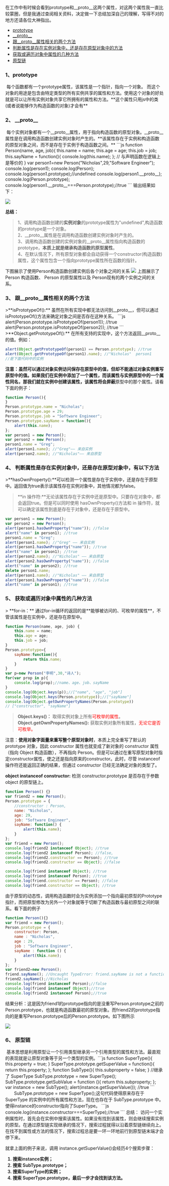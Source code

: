 ​			在工作中有时候会看到prototype和__proto__这两个属性，对这两个属性我一直比较蒙圈，但是我通过查阅相关资料，决定做一下总结加深自己的理解，写得不对的地方还请各位大神指出。

<ul>
    <li><a href="#a1">prototype</a></li>
    <li><a href="#a2">__proto__</a></li>
    <li><a href="#a3">跟__proto__属性相关的两个方法</a></li>
<li><a href="#a4">判断属性是存在实例对象中，还是存在原型对象中的方法<li><a href="#a5">获取或遍历对象中属性的几种方法</a></li>
    <li><a href="#a6">原型链</a></li>
</ul>

<h3><span id="a1">1、prototype<span></h3>
​		每个函数都有一个prototype属性，该属性是一个指针，指向一个对象。 而这个对象的用途是包含由特定类型的所有实例共享的属性和方法。使用这个对象的好处就是可以让所有实例对象共享它所拥有的属性和方法。**这个属性只用js中的类(或者说能够作为构造函数的对象)才会有**

<h3><span id="a2">2、 __proto__<span></h3>
​		每个实例对象都有一个__proto__属性，用于指向构造函数的原型对象。__proto__属性是在调用构造函数创建实例对象时产生的。**该属性存在于实例和构造函数的原型对象之间，而不是存在于实例于构造函数之间。**
```js            
function Person(name, age, job){    
    this.name = name;
    this.age = age;
    this.job = job;
    this.sayName = function(){
        console.log(this.name);
    }; // 与声明函数在逻辑上是等价的
}
var person1=new Person("Nicholas",29,"Software Engineer");
console.log(person1);
console.log(Person);
console.log(person1.prototype);//undefined
console.log(person1.__proto__);
console.log(Person.prototype);
console.log(person1.__proto__===Person.prototype);//true
```
输出结果如下：

![](https://user-gold-cdn.xitu.io/2019/4/6/169f1de8bb834e7f?w=1918&h=348&f=png&s=66345)

**总结：**
>1、调用构造函数创建的**实例对象**的prototype属性为"undefined",构造函数的prototype是一个对象。   
>2、__proto__属性是在调用构造函数创建实例对象时产生的。     
>3、调用构造函数创建的实例对象的__proto__属性指向构造函数的prototype，**本质上就是继承构造函数的原型属性**。  
>4、在默认情况下，所有原型对象都会自动获得一个constructor(构造函数)属性，这个属性包含一个指向prototype属性所在函数的指针。

下图展示了使用Person构造函数创建实例后各个对象之间的关系
![](https://user-gold-cdn.xitu.io/2019/1/18/1685e7139ef652db?w=987&h=423&f=png&s=53240)
上图展示了 Person 构造函数、 Person 的原型属性以及 Person现有的两个实例之间的关系。

<h3><span id="a3">3、 跟__proto__属性相关的两个方法<span></h3>
>**isPrototypeOf():** 虽然在所有实现中都无法访问到__proto__，但可以通过 isPrototypeOf()方法来确定对象之间是否存在这种关系。
```js
alert(Person.prototype.isPrototypeOf(person1)); //true
alert(Person.prototype.isPrototypeOf(person2)); //true
```
>**Object.getPrototypeOf():** 在所有支持的实现中，这个方法返回__proto__的值。例如：</font>

```js
alert(Object.getPrototypeOf(person1) == Person.prototype); //true
alert(Object.getPrototypeOf(person1).name); //"Nicholas"  person1
//是下面代码中的实例
```

**注意：**虽然可以通过对象实例访问保存在原型中的值，但却不能通过对象实例重写原型中的值。如果我们在实例中添加了一个属性，而该属性与实例原型中的一个属性同名，那我们就在实例中创建该属性，该属性将会**屏蔽**原型中的那个属性。请看下面的例子：      

```js
function Person(){
}
Person.prototype.name = "Nicholas";
Person.prototype.age = 29;
Person.prototype.job = "Software Engineer";
Person.prototype.sayName = function(){
    alert(this.name);
};
var person1 = new Person();
var person2 = new Person();
person1.name = "Greg";
alert(person1.name); //"Greg"—— 来自实例
alert(person2.name); //"Nicholas"—— 来自原型
```

<h3><span id="a4">4、 判断属性是存在实例对象中，还是存在原型对象中，有以下方法<span></h3>
>**hasOwnProperty():**可以检测一个属性是存在于实例中，还是存在于原型中。返回值为true表示该属性存在实例对象中，其他情况都为false。

>**in 操作符:**无论该属性存在于实例中还是原型中。只要存在对象中，都会返回true。但是可以同时使用 hasOwnProperty()方法和 in 操作符，就可以确定该属性到底是存在于对象中，还是存在于原型中。

```js
var person1 = new Person();
var person2 = new Person();
alert(person1.hasOwnProperty("name")); //false
alert("name" in person1); //true
person1.name = "Greg";
alert(person1.name); //"Greg" —— 来自实例
alert(person1.hasOwnProperty("name")); //true
alert("name" in person1); //true
alert(person2.name); //"Nicholas" —— 来自原型
alert(person2.hasOwnProperty("name")); //false
alert("name" in person2); //true
delete person1.name;
alert(person1.name); //"Nicholas" —— 来自原型
alert(person1.hasOwnProperty("name")); //false
alert("name" in person1); //true
```

<h3><span id="a5">5、 获取或遍历对象中属性的几种方法<span></h3>
> **for-in：** 通过for-in循环的返回的是**能够被访问的、可枚举的属性**，不管该属性是在实例中，还是存在原型中。

```js
function Person(name, age, job) {
    this.name = name;
    this.age = age;
    this.job = job;	
}
Person.prototype={
    sayName:function(){
        return this.name;
    }
}
var p=new Person("李明",30,"诗人");
for(var prop in p){
    console.log(prop);//name、age、job、sayName
}
console.log(Object.keys(p));//["name", "age", "job"]
console.log(Object.keys(Person.prototype));//["sayName"]
console.log(Object.getOwnPropertyNames(Person.prototype))
// ["constructor", "sayName"] 
```
> **Object.keys()：** 取得实例对象上所有<font color="red">可枚举的属性</font>。
> **Object.getOwnPropertyNames():** 获取实例对象所有属性，<font color="red">无论它是否可枚举。</font>

​		注意：**使用对象字面量来重写整个原型对象时**，本质上完全重写了默认的 prototype 对象，因此 constructor 属性也就变成了新对象的 constructor 属性（指向 Object 构造函数），不再指向 Person。但是可以通过在重写原型对象时指定constructor属性，使之还是指向原来的constructor。此时，尽管 instanceof
操作符还能返回正确的结果，但通过 constructor 已经无法确定对象的类型了。

**object instanceof constructor:** 检测 constructor.prototype 是否存在于参数 object 的原型链上。

```js
function Person() {}
var friend2 = new Person();
Person.prototype = {
    //constructor : Person,
    name: "Nicholas",
    age: 29,
    job: "Software Engineer",
    sayName: function() {
        alert(this.name);
    }
};
var friend = new Person();
console.log(friend2 instanceof Object); //true
console.log(friend2 instanceof Person); //false,
console.log(friend2.constructor == Person); //true
console.log(friend2.constructor == Object); //false

console.log(friend instanceof Object); //true
console.log(friend instanceof Person); //true
console.log(friend.constructor == Person); //false
console.log(friend.constructor == Object); //true
```

​		由于原型的动态性，调用构造函数时会为实例添加一个指向最初原型的Prototype指针，而把原型修改为另外一个对象就等于切断了构造函数与最初原型之间的联系。看下面的例子         

```js
function Person(){}
var friend = new Person();
Person.prototype = {
    constructor: Person,
    name : "Nicholas",
    age : 29,
    job : "Software Engineer",
    sayName : function () {
        alert(this.name);
    }
};
var friend2=new Person();
friend.sayName(); //Uncaught TypeError: friend.sayName is not a function 
friend2.sayName();//Nicholas
console.log(friend instanceof Person);//false
console.log(friend instanceof Object);//true
console.log(friend2 instanceof Person);//true
```
​		结果分析：这是因为friend1的prototype指向的是没重写Person.prototype之前的Person.prototype，也就是构造函数最初的原型对象。而friend2的prototype指向的是重写Person.prototype后的Person.prototype。如下图所示

![](https://user-gold-cdn.xitu.io/2019/1/18/1685f0eaf93e9a82?w=1034&h=808&f=png&s=100941)

<h3><span id="a6">6、 原型链<span></h3>
​		基本思想是利用原型让一个引用类型继承另一个引用类型的属性和方法。最直观的表现就是让原型对象等于另一个类型的实例。
​         
```js
function SuperType(){
    this.property = true;
}
SuperType.prototype.getSuperValue = function(){
    return this.property;
};
function SubType(){
    this.subproperty = false;
}
//继承了 SuperType
SubType.prototype = new SuperType();
SubType.prototype.getSubValue = function (){
    return this.subproperty;
};
var instance = new SubType();
alert(instance.getSuperValue()); //true
```
<font>&#8195;&#8195;SubType.prototype = new SuperType();这句代码使得原来存在于 SuperType 的实例中的所有属性和方法，现在也存在于 SubType.prototype 中。使得instance的constructor指向了SuperType。</font>
```js
console.log(instance.constructor===SuperType);//true
```
总结：
访问一个实例属性时，首先会在实例中搜索该属性。如果没有找到该属性，则会继续搜索实例的原型。在通过原型链实现继承的情况下，搜索过程就得以沿着原型链继续向上。在找不到属性或方法的情况下，搜索过程总是要一环一环地前行到原型链末端才会停下来。

就拿上面的例子来说，调用
instance.getSuperValue()会经历4个搜索步骤：

<ol style="font-weight:600;font-size:14px">
    <li>搜索instance实例；</li>
    <li>搜索 SubType.prototype；</li>
    <li>搜索SuperType的实例；</li>
    <li>搜索 SuperType.prototype，最后一步才会找到该方法。</li>
</ol>

​    


​    